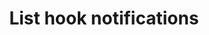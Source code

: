 ---
# -------------------------- #
#      ENDPOINT DETAILS      #
# -------------------------- #

product-type: "connect"
content-type: "api-endpoint"
endpoint: "notifications"
key: "list-hook-notifications"
version: "1"


# -------------------------- #
#       METHOD DETAILS       #
# -------------------------- #

title: "List hook notifications"
method: "get"
short-url: |
  {{ api.core-objects.notifications.hooks.list.name | flatify }}
full-url: |
  {{ api.base-url }}{{ endpoint.short-url | flatify }}
short: "{{ api.core-objects.notifications.hooks.list.description }}"
description: |
  {{ api.core-objects.notifications.hooks.list.description }} This includes hooks that have been disabled.
  **Note**: To use this endpoint, your Stitch plan must include access to the [Post-load hooks]({{ link.account.post-load-notifications | prepend: site.baseurl }}) feature.


# -------------------------- #
#           RETURNS          #
# -------------------------- #

returns: |
  If successful, the API will return a status of <code class="api success">200 OK</code> and a `post_load` property containing an array of [Hook Notification objects]({{ api.data-structures.notifications.custom-email.section }}), one for each hook notification in the Stitch account.


# ------------------------------ #
#   EXAMPLE REQUEST & RESPONSES  #
# ------------------------------ #

examples:
  - type: "Request"
    language: "json"
    code: |
      {% assign right-bracket = "}" %}
      curl {{ endpoint.method | upcase }} {{ endpoint.full-url | flatify | strip }} \
           -H "Authorization: Bearer <ACCESS_TOKEN>" \
           -H "Content-Type: application/json"

  - type: "Responses"
    language: "json"
    code: |
      {
        "post_load": [
          {
            "id": 8,
            "client_id": 116078,
            "type": "post_load",
            "version": 1,
            "config": {
              "url": "https://hooks.zapier.com/hooks/catch/some/webhook/id"
            },
            "created_at": "2019-07-16T16:47:54Z",
            "modified_at": "2019-07-16T16:47:54Z",
            "disabled_at": null
          },
          {
            "id": 9,
            "client_id": 116078,
            "type": "post_load",
            "version": 1,
            "config": {
              "url": "https://hooks.zapier.com/hooks/catch/some/webhook/id"
            },
            "created_at": "2019-07-16T16:51:20Z",
            "modified_at": "2019-07-16T16:51:20Z",
            "disabled_at": null
          },
          {
            "id": 10,
            "client_id": 116078,
            "type": "post_load",
            "version": 1,
            "config": {
              "url": "https://hooks.zapier.com/hooks/catch/some/webhook/id"
            },
            "created_at": "2019-07-17T15:54:25Z",
            "modified_at": "2019-07-18T15:36:53Z",
            "disabled_at": "2019-07-18T15:36:53Z"
          }
        ]
      }

  # - type: "Errors"
  #   error-file: "hook-notifications"
  # The errors live in: _data/connect/response-codes/hook-notifications.yml
---